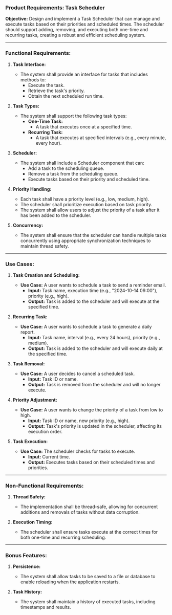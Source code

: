 ### Product Requirements: Task Scheduler

**Objective:**
Design and implement a Task Scheduler that can manage and execute tasks based on their priorities and scheduled times. The scheduler should support adding, removing, and executing both one-time and recurring tasks, creating a robust and efficient scheduling system.

---

### Functional Requirements:

1. **Task Interface:**
    - The system shall provide an interface for tasks that includes methods to:
        - Execute the task.
        - Retrieve the task's priority.
        - Obtain the next scheduled run time.

2. **Task Types:**
    - The system shall support the following task types:
        - **One-Time Task:**
            - A task that executes once at a specified time.
        - **Recurring Task:**
            - A task that executes at specified intervals (e.g., every minute, every hour).

3. **Scheduler:**
    - The system shall include a Scheduler component that can:
        - Add a task to the scheduling queue.
        - Remove a task from the scheduling queue.
        - Execute tasks based on their priority and scheduled time.

4. **Priority Handling:**
    - Each task shall have a priority level (e.g., low, medium, high).
    - The scheduler shall prioritize execution based on task priority.
    - The system shall allow users to adjust the priority of a task after it has been added to the scheduler.

5. **Concurrency:**
    - The system shall ensure that the scheduler can handle multiple tasks concurrently using appropriate synchronization techniques to maintain thread safety.

---

### Use Cases:

1. **Task Creation and Scheduling:**
    - **Use Case:** A user wants to schedule a task to send a reminder email.
        - **Input:** Task name, execution time (e.g., "2024-10-14 09:00"), priority (e.g., high).
        - **Output:** Task is added to the scheduler and will execute at the specified time.

2. **Recurring Task:**
    - **Use Case:** A user wants to schedule a task to generate a daily report.
        - **Input:** Task name, interval (e.g., every 24 hours), priority (e.g., medium).
        - **Output:** Task is added to the scheduler and will execute daily at the specified time.

3. **Task Removal:**
    - **Use Case:** A user decides to cancel a scheduled task.
        - **Input:** Task ID or name.
        - **Output:** Task is removed from the scheduler and will no longer execute.

4. **Priority Adjustment:**
    - **Use Case:** A user wants to change the priority of a task from low to high.
        - **Input:** Task ID or name, new priority (e.g., high).
        - **Output:** Task's priority is updated in the scheduler, affecting its execution order.

5. **Task Execution:**
    - **Use Case:** The scheduler checks for tasks to execute.
        - **Input:** Current time.
        - **Output:** Executes tasks based on their scheduled times and priorities.

---

### Non-Functional Requirements:

1. **Thread Safety:**
    - The implementation shall be thread-safe, allowing for concurrent additions and removals of tasks without data corruption.

2. **Execution Timing:**
    - The scheduler shall ensure tasks execute at the correct times for both one-time and recurring scheduling.

---

### Bonus Features:

1. **Persistence:**
    - The system shall allow tasks to be saved to a file or database to enable reloading when the application restarts.

2. **Task History:**
    - The system shall maintain a history of executed tasks, including timestamps and results.
